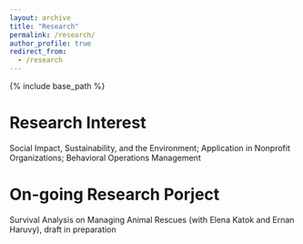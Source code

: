 ```yaml
---
layout: archive
title: "Research"
permalink: /research/
author_profile: true
redirect_from:
  - /research
---
```


{% include base_path %}

Research Interest
======

Social Impact, Sustainability, and the Environment; Application in Nonprofit Organizations; Behavioral Operations 
Management 

On-going Research Porject
======
Survival Analysis on Managing Animal Rescues (with Elena Katok and Ernan Haruvy), draft in preparation 
